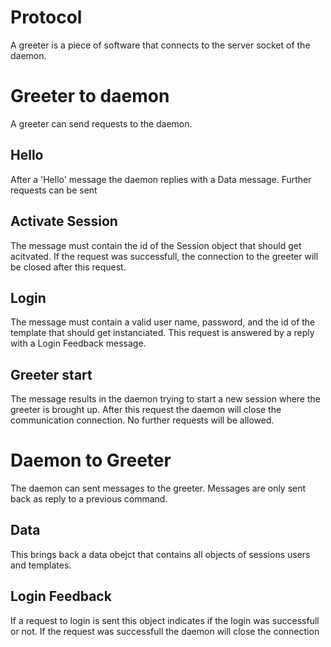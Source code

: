# Protocol

A greeter is a piece of software that connects to the server socket of the daemon.

# Greeter to daemon

A greeter can send requests to the daemon.

## Hello
After a 'Hello' message the daemon replies with a Data message. Further requests can be sent

## Activate Session
The message must contain the id of the Session object that should get acitvated.
If the request was successfull, the connection to the greeter will be closed after this request.

## Login
The message must contain a valid user name, password, and the id of the template that should get instanciated.
This request is answered by a reply with a Login Feedback message.

## Greeter start
The message results in the daemon trying to start a new session where the greeter is brought up.
After this request the daemon will close the communication connection. No further requests will be allowed.

# Daemon to Greeter

The daemon can sent messages to the greeter. Messages are only sent back as reply to a previous command.

## Data
This brings back a data obejct that contains all objects of sessions users and templates.

## Login Feedback
If a request to login is sent this object indicates if the login was successfull or not. If the request was successfull the daemon will close the connection
